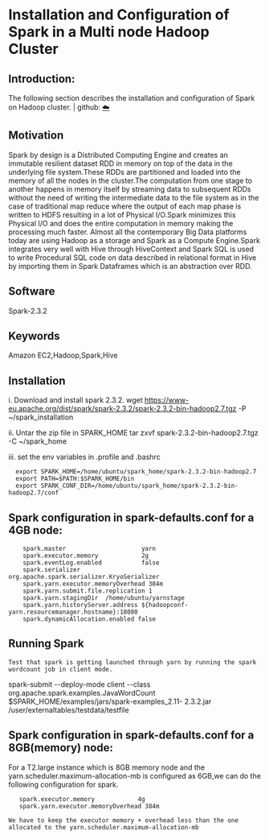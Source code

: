 # Installation and Configuration of Spark in a Multi node Hadoop Cluster


## Introduction:
 The following section describes the installation and configuration of Spark on Hadoop cluster.
 | github: [:cloud:](https://github.com/cloudmesh-community/fa18-516-29/blob/master/project-paper/report.md)

## Motivation

Spark by design is a Distributed Computing Engine and creates an immutable resilient dataset RDD in memory on top of the data in 
the underlying file system.These RDDs are partitioned and loaded into the memory of all the nodes in the cluster.The computation
from one stage to another happens in memory itself by streaming data to subsequent RDDs without the need of writing the intermediate data to the file system as in the case of traditional map reduce where the output of each map phase is written to HDFS resulting in a
lot of Physical I/O.Spark minimizes this Physical I/O and does the entire computation in memory making the processing much faster.
Almost all the contemporary Big Data platforms today are using Hadoop as a storage and Spark as a Compute Engine.Spark integrates very well with Hive through HiveContext and Spark SQL is used to write Procedural SQL code on data described in relational format in Hive by importing them in Spark Dataframes which is an abstraction over RDD.

## Software
 Spark-2.3.2
 
## Keywords
 Amazon EC2,Hadoop,Spark,Hive
 
## Installation

i. Download and install spark 2.3.2.
    wget https://www-eu.apache.org/dist/spark/spark-2.3.2/spark-2.3.2-bin-hadoop2.7.tgz -P ~/spark_installation
    
 ii. Untar the zip file in SPARK_HOME
     tar zxvf spark-2.3.2-bin-hadoop2.7.tgz -C ~/spark_home
     
 iii. set the env variables in .profile and .bashrc
 
      export SPARK_HOME=/home/ubuntu/spark_home/spark-2.3.2-bin-hadoop2.7
      export PATH=$PATH:$SPARK_HOME/bin
      export SPARK_CONF_DIR=/home/ubuntu/spark_home/spark-2.3.2-bin-hadoop2.7/conf

## Spark configuration in spark-defaults.conf for a 4GB node:
   
        spark.master                     yarn
        spark.executor.memory            2g
        spark.eventLog.enabled           false
        spark.serializer                 org.apache.spark.serializer.KryoSerializer
        spark.yarn.executor.memoryOverhead 384m
        spark.yarn.submit.file.replication 1
        spark.yarn.stagingDir  /home/ubuntu/yarnstage
        spark.yarn.historyServer.address ${hadoopconf-yarn.resourcemanager.hostname}:18080
        spark.dynamicAllocation.enabled false
        
        
 ## Running Spark
    Test that spark is getting launched through yarn by running the spark wordcount job in client mode.
   
   spark-submit --deploy-mode client --class org.apache.spark.examples.JavaWordCount $SPARK_HOME/examples/jars/spark-examples_2.11-  2.3.2.jar /user/externaltables/testdata/testfile
   
   ## Spark configuration in spark-defaults.conf for a 8GB(memory) node:
   
   For a T2.large instance which is 8GB memory node and the yarn.scheduler.maximum-allocation-mb is configured as 6GB,we can do 
   the following configuration for spark.
    
       spark.executor.memory            4g
       spark.yarn.executor.memoryOverhead 384m
       
    We have to keep the executor memory + overhead less than the one allocated to the yarn.scheduler.maximum-allocation-mb
   
   
   
